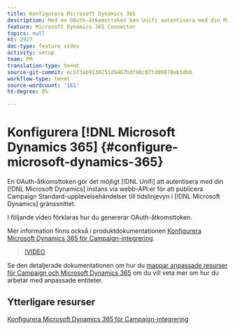 ```yaml
---
title: Konfigurera Microsoft Dynamics 365
description: Med en OAuth-åtkomsttoken kan Unifi autentisera med din Microsoft Dynamics-instans via webb-API:er för att publicera Campaign Standard-upplevelsehändelser i tidslinjevyn i Microsoft Dynamics-gränssnittet. I videon nedan beskrivs hur du genererar OAuth-åtkomsttoken.
feature: Microsoft Dynamics 365 Connector
topics: null
kt: 2927
doc-type: feature video
activity: setup
team: PM
translation-type: tm+mt
source-git-commit: ec5f3ab9130251d9467bdf96c07fd09870eb1db0
workflow-type: tm+mt
source-wordcount: '161'
ht-degree: 0%

---
```



# Konfigurera [!DNL Microsoft Dynamics 365] {#configure-microsoft-dynamics-365}

En OAuth-åtkomsttoken gör det möjligt [!DNL Unifi] att autentisera med din [!DNL Microsoft Dynamics] instans via webb-API:er för att publicera Campaign Standard-upplevelsehändelser till tidslinjevyn i [!DNL Microsoft Dynamics] gränssnittet.

I följande video förklaras hur du genererar OAuth-åtkomsttoken.

Mer information finns också i produktdokumentationen [Konfigurera Microsoft Dynamics 365 för Campaign-integrering](https://docs.adobe.com/content/help/en/campaign-standard/using/integrating-with-adobe-cloud/campaign-and-microsoft-dynamics-365/configure-microsoft-dynamics-365-for-campaign-integration.html).

>[!VIDEO](https://video.tv.adobe.com/v/27637?quality=12)

Se den detaljerade dokumentationen om hur du [mappar anpassade resurser för Campaign och Microsoft Dynamics 365](https://helpx.adobe.com/campaign/kb/acs-dynamics-custom-entities.html) om du vill veta mer om hur du arbetar med anpassade entiteter.

## Ytterligare resurser

[Konfigurera Microsoft Dynamics 365 för Campaign-integrering](https://docs.adobe.com/content/help/en/campaign-standard/using/integrating-with-adobe-cloud/campaign-and-microsoft-dynamics-365/configure-microsoft-dynamics-365-for-campaign-integration.html)
